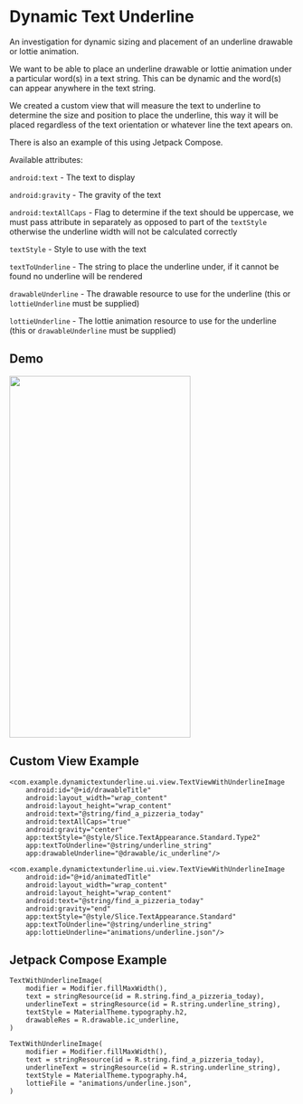 # Dynamic Text Underline

An investigation for dynamic sizing and placement of an underline drawable or lottie animation.

We want to be able to place an underline drawable or lottie animation under a particular word(s) in a text string. This can be dynamic and the word(s) can appear anywhere in the text string.

We created a custom view that will measure the text to underline to determine the size and position to place the underline, this way it will be placed regardless of the text orientation or whatever line the text apears on.

There is also an example of this using Jetpack Compose.

Available attributes:

`android:text` - The text to display

`android:gravity` - The gravity of the text

`android:textAllCaps` - Flag to determine if the text should be uppercase, we must pass attribute in separately as opposed to part of the `textStyle` otherwise the underline width will not be calculated correctly

`textStyle` - Style to use with the text

`textToUnderline` - The string to place the underline under, if it cannot be found no underline will be rendered

`drawableUnderline` - The drawable resource to use for the underline (this or `lottieUnderline` must be supplied)

`lottieUnderline` - The lottie animation resource to use for the underline (this or `drawableUnderline` must be supplied)

## Demo
<img src="https://github.com/chunter-slice/Dynamic-Text-Underline/blob/master/media/dynamic_underline_demo.gif" width="320" height="640" />

## Custom View Example
```
<com.example.dynamictextunderline.ui.view.TextViewWithUnderlineImage
    android:id="@+id/drawableTitle"
    android:layout_width="wrap_content"
    android:layout_height="wrap_content"
    android:text="@string/find_a_pizzeria_today"
    android:textAllCaps="true"
    android:gravity="center"
    app:textStyle="@style/Slice.TextAppearance.Standard.Type2"
    app:textToUnderline="@string/underline_string"
    app:drawableUnderline="@drawable/ic_underline"/>

<com.example.dynamictextunderline.ui.view.TextViewWithUnderlineImage
    android:id="@+id/animatedTitle"
    android:layout_width="wrap_content"
    android:layout_height="wrap_content"
    android:text="@string/find_a_pizzeria_today"
    android:gravity="end"
    app:textStyle="@style/Slice.TextAppearance.Standard"
    app:textToUnderline="@string/underline_string"
    app:lottieUnderline="animations/underline.json"/>
```


## Jetpack Compose Example
```
TextWithUnderlineImage(
    modifier = Modifier.fillMaxWidth(),
    text = stringResource(id = R.string.find_a_pizzeria_today),
    underlineText = stringResource(id = R.string.underline_string),
    textStyle = MaterialTheme.typography.h2,
    drawableRes = R.drawable.ic_underline,
)

TextWithUnderlineImage(
    modifier = Modifier.fillMaxWidth(),
    text = stringResource(id = R.string.find_a_pizzeria_today),
    underlineText = stringResource(id = R.string.underline_string),
    textStyle = MaterialTheme.typography.h4,
    lottieFile = "animations/underline.json",
)
```
